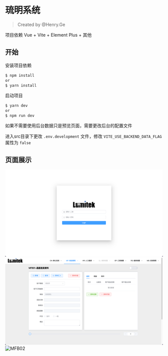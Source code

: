 # 琉明系统
> Created by @Henry.Ge

项目依赖 Vue + Vite + Element Plus + 其他
## 开始
安装项目依赖
```
$ npm install
or
$ yarn install
```
启动项目
```
$ yarn dev
or
$ npm run dev
```
如果不需要使用后台数据只是预览页面，需要更改后台的配置文件

进入src目录下更改 `.env.development` 文件，修改 `VITE_USE_BACKEND_DATA_FLAG` 属性为 `false`
## 页面展示
![登录页面](public/images/show_login.png)
![MFB01](public/images/mfb01.png)
![MFB02](public/images/mfb02.png)